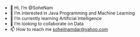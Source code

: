 - 👋 Hi, I’m @SoheNam
- 👀 I’m interested in Java Programming and Machine Learning
- 🌱 I’m currently learning Artificial Intelligence
- 💞️ I’m looking to collaborate on Data
- 📫 How to reach me soheilnamdar@yahoo.com

<!---
SoheNam/SoheNam is a ✨ special ✨ repository because its `README.md` (this file) appears on your GitHub profile.
You can click the Preview link to take a look at your changes.
--->
